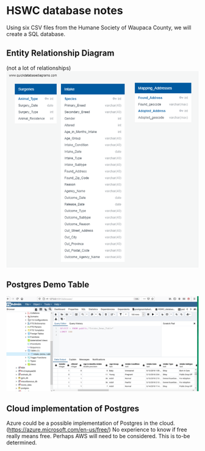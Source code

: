 # HSWC database notes
Using six CSV files from the Humane Society of Waupaca County, we will create a SQL database.

## Entity Relationship Diagram
(not a lot of relationships)
![ERD](/Resources/QuickDBD-FinalProjectERD.png)

## Postgres Demo Table
![Postgres Table](/Resources/postgres-demo-sample.png)

## Cloud implementation of Postgres
Azure could be a possible implementation of Postgres in the cloud. (https://azure.microsoft.com/en-us/free/)  No experience to know if free really means free.  Perhaps AWS will
need to be considered.  This is to-be determined.

